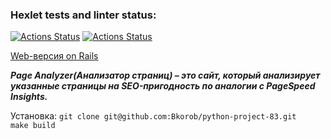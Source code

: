 ### Hexlet tests and linter status:
[![Actions Status](https://github.com/Bkorob/python-project-83/actions/workflows/hexlet-check.yml/badge.svg)](https://github.com/Bkorob/python-project-83/actions)
[![Actions Status](https://github.com/Bkorob/python-project-83/actions/workflows/make-check.yml/badge.svg)](https://github.com/Bkorob/python-project-83/actions)


[Web-версия on Rails](https://python-project-83-mqhf.onrender.com/)

***Page Analyzer(Анализатор страниц) – это сайт, который анализирует указанные страницы на SEO-пригодность  по аналогии с PageSpeed ​​Insights.***

Установка:
```git clone git@github.com:Bkorob/python-project-83.git```\
```make build```
